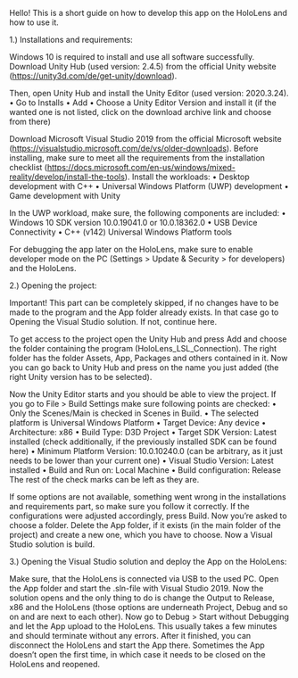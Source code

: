 Hello! This is a short guide on how to develop this app on the HoloLens and how to use it.


1.) Installations and requirements:

Windows 10 is required to install and use all software successfully.
Download Unity Hub (used version: 2.4.5) from the official Unity website (https://unity3d.com/de/get-unity/download).

Then, open Unity Hub and install the Unity Editor (used version: 2020.3.24).
•	Go to Installs
•	Add
•	Choose a Unity Editor Version and install it (if the wanted one is not listed, click on the download archive link and choose from there)

Download Microsoft Visual Studio 2019 from the official Microsoft website (https://visualstudio.microsoft.com/de/vs/older-downloads). 
Before installing, make sure to meet all the requirements from the installation checklist (https://docs.microsoft.com/en-us/windows/mixed-reality/develop/install-the-tools). 
Install the workloads:
•	Desktop development with C++
•	Universal Windows Platform (UWP) development
•	Game development with Unity

In the UWP workload, make sure, the following components are included:
•	Windows 10 SDK version 10.0.19041.0 or 10.0.18362.0
•	USB Device Connectivity
•	C++ (v142) Universal Windows Platform tools

For debugging the app later on the HoloLens, make sure to enable developer mode on the PC (Settings > Update & Security > for developers) and the HoloLens.


2.) Opening the project:

Important! This part can be completely skipped, if no changes have to be made to the program and the App folder already exists. 
In that case go to Opening the Visual Studio solution. If not, continue here.

To get access to the project open the Unity Hub and press Add and choose the folder containing the program (HoloLens_LSL_Connection). 
The right folder has the folder Assets, App, Packages and others contained in it. Now you can go back to Unity Hub and press on the name you 
just added (the right Unity version has to be selected). 

Now the Unity Editor starts and you should be able to view the project. If you go to File > Build Settings make sure following points are checked:
•	Only the Scenes/Main is checked in Scenes in Build.
•	The selected platform is Universal Windows Platform
•	Target Device: Any device
•	Architecture: x86
•	Build Type: D3D Project
•	Target SDK Version: Latest installed (check additionally, if the previously installed SDK can be found here)
•	Minimum Platform Version: 10.0.10240.0 (can be arbitrary, as it just needs to be lower than your current one)
•	Visual Studio Version: Latest installed
•	Build and Run on: Local Machine
•	Build configuration: Release
The rest of the check marks can be left as they are.

If some options are not available, something went wrong in the installations and requirements part, so make sure you follow it correctly. 
If the configurations were adjusted accordingly, press Build. Now you’re asked to choose a folder. Delete the App folder, if it exists (in the main folder of the project) 
and create a new one, which you have to choose. Now a Visual Studio solution is build.


3.) Opening the Visual Studio solution and deploy the App on the HoloLens:

Make sure, that the HoloLens is connected via USB to the used PC. Open the App folder and start the .sln-file with Visual Studio 2019. 
Now the solution opens and the only thing to do is change the Output to Release, x86 and the HoloLens (those options are underneath Project, Debug and so on and are next to each other). 
Now go to Debug > Start without Debugging and let the App upload to the HoloLens. This usually takes a few minutes and should terminate without any errors. 
After it finished, you can disconnect the HoloLens and start the App there. Sometimes the App doesn’t open the first time, in which case it needs to be closed on the HoloLens and reopened. 


